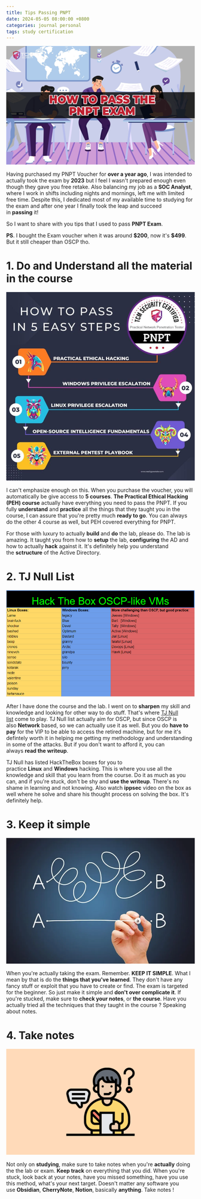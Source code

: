 ```yaml
---
title: Tips Passing PNPT
date: 2024-05-05 08:00:00 +0800
categories: journal personal
tags: study certification
---
```


![](/assets/general/pass-pnpt.png)

Having purchased my PNPT Voucher for **over a year ago**, I was intended to actually took the exam by **2023** but I feel I wasn't prepared enough even though they gave you free retake. Also balancing my job as a **SOC Analyst**, where I work in shifts including nights and mornings, left me with limited free time. Despite this, I dedicated most of my available time to studying for the exam and after one year I finally took the leap and succeed in **passing** it!

So I want to share with you tips that I used to pass **PNPT Exam**.

**PS**. I bought the Exam voucher when it was around **\$200**, now it's **\$499**. But it still cheaper than OSCP tho.

# 1. Do and Understand all the material in the course

![](/assets/general/step-pnpt.jpeg)

I can't emphasize enough on this. When you purchase the voucher, you will automatically be give access to **5 courses**. **The Practical Ethical Hacking (PEH) course** actually have everything you need to pass the PNPT. If you fully **understand** and **practice** all the things that they taught you in the course, I can assure that you're pretty much **ready to go**. You can always do the other 4 course as well, but PEH covered everything for PNPT.

For those with luxury to actually **build** and **do** the lab, please do. The lab is amazing. It taught you from how to **setup** the lab, **configuring** the AD and how to actually **hack** against it. It's definitely help you understand the **sctructure** of the Active Directory.

# 2. TJ Null List

![](/assets/general/tj-null-list.png)

After I have done the course and the lab. I went on to **sharpen** my skill and knowledge and looking for other way to do stuff. That's where [TJ Null list](https://docs.google.com/spreadsheets/u/1/d/1dwSMIAPIam0PuRBkCiDI88pU3yzrqqHkDtBngUHNCw8/htmlview?ref=tamagorengs.com) come to play. TJ Null list actually aim for OSCP, but since OSCP is also **Network** based, so we can actually use it as well. But you do **have to pay** for the VIP to be able to access the retired machine, but for me it's defintely worth it in helping me getting my methodology and understanding in some of the attacks. But if you don't want to afford it, you can always **read the writeup**.

TJ Null has listed HackTheBox boxes for you to practice **Linux** and **Windows** hacking. This is where you use all the knowledge and skill that you learn from the course. Do it as much as you can, and if you're stuck, don't be shy and **use the writeup**. There's no shame in learning and not knowing. Also watch **ippsec** video on the box as well where he solve and share his thought process on solving the box. It's definitely help.

# 3. Keep it simple

![](/assets/general/keep-it-simple.png)

When you're actually taking the exam. Remember. **KEEP IT SIMPLE**. What I mean by that is do the **things that you've learned**. They don't have any fancy stuff or exploit that you have to create or find. The exam is targeted for the beginner. So just make it simple and **don't over complicate it**. If you're stucked, make sure to **check your notes**, or **the course**. Have you actually tried all the techniques that they taught in the course ? Speaking about notes.

# 4. Take notes

![](/assets/general/take-notes.png)

Not only on **studying**, make sure to take notes when you're **actually** doing the the lab or exam. **Keep track** on everything that you did. When you're stuck, look back at your notes, have you missed something, have you use this method, what's your next target. Doesn't matter any software you use **Obsidian**, **CherryNote**, **Notion**, basically **anything**. Take notes !
